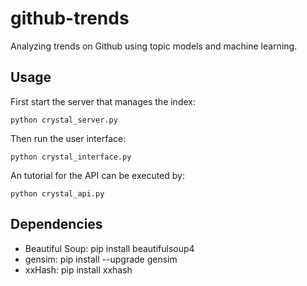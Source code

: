 # github-trends
Analyzing trends on Github using topic models and machine learning.

## Usage

First start the server that manages the index:

    python crystal_server.py
    
Then run the user interface:

    python crystal_interface.py
    
An tutorial for the API can be executed by:

    python crystal_api.py

## Dependencies

 - Beautiful Soup: pip install beautifulsoup4
 - gensim: pip install --upgrade gensim
 - xxHash: pip install xxhash